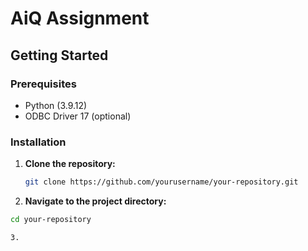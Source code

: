 # AiQ Assignment

## Getting Started

### Prerequisites

- Python (3.9.12)
- ODBC Driver 17 (optional)

### Installation

1. **Clone the repository:**
   ```sh
   git clone https://github.com/yourusername/your-repository.git

2. **Navigate to the project directory:**
```sh
cd your-repository

3. 
